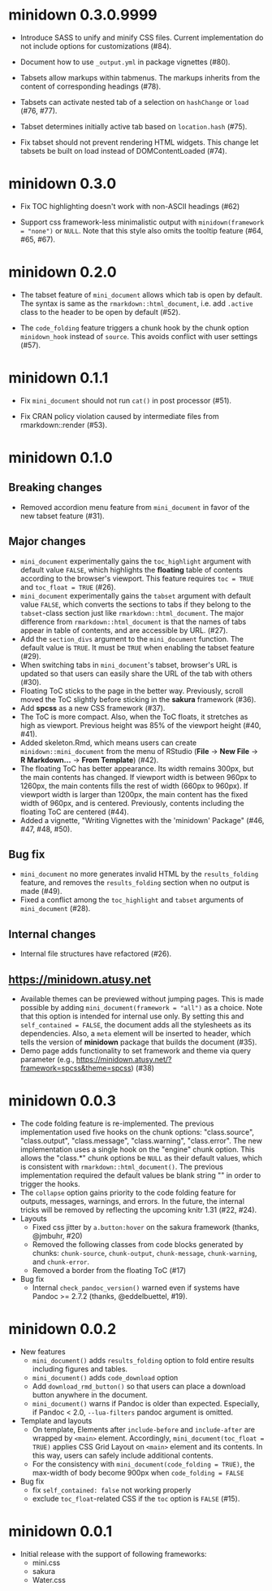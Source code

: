 # minidown 0.3.0.9999

* Introduce SASS to unify and minify CSS files. Current implementation do not include options for customizations (#84).

* Document how to use `_output.yml` in package vignettes (#80).

* Tabsets allow markups within tabmenus. The markups inherits from the content of corresponding headings (#78).

* Tabsets can activate nested tab of a selection on `hashChange` or `load` (#76, #77).

* Tabset determines initially active tab based on `location.hash` (#75).

* Fix tabset should not prevent rendering HTML widgets. This change let tabsets be built on load instead of DOMContentLoaded  (#74).

# minidown 0.3.0

* Fix TOC highlighting doesn't work with non-ASCII headings (#62)

* Support css framework-less minimalistic output with `minidown(framework = "none")` or `NULL`. Note that this style also omits the tooltip feature (#64, #65, #67).

# minidown 0.2.0

* The tabset feature of `mini_document` allows which tab is open by default.
  The syntax is same as the `rmarkdown::html_document`, i.e. add `.active` class to the header to be open by default (#52).

* The `code_folding` feature triggers a chunk hook by the chunk option `minidown_hook` instead of `source`. This avoids conflict with user settings (#57).

# minidown 0.1.1

* Fix `mini_document` should not run `cat()` in post processor (#51).

* Fix CRAN policy violation caused by intermediate files from rmarkdown::render (#53).

# minidown 0.1.0

## Breaking changes

* Removed accordion menu feature from `mini_document` in favor of the new tabset feature (#31).

## Major changes

* `mini_document` experimentally gains the `toc_highlight` argument with default value `FALSE`, which highlights the **floating** table of contents according to the browser's viewport. This feature requires `toc = TRUE` and `toc_float = TRUE` (#26).
* `mini_document` experimentally gains the `tabset` argument with default value `FALSE`, which converts the sections to tabs if they belong to the `tabset`-class section just like `rmarkdown::html_document`. The major difference from `rmarkdown::html_document` is that the names of tabs appear in table of contents, and are accessible by URL. (#27).
* Add the `section_divs` argument to the `mini_document` function. The default value is `TRUE`. It must be `TRUE` when enabling the tabset feature (#29).
* When switching tabs in `mini_document`'s tabset, browser's URL is updated so that users can easily share the URL of the tab with others (#30).
* Floating ToC sticks to the page in the better way. Previously, scroll moved the ToC slightly before sticking in the **sakura** framework (#36).
* Add **spcss** as a new CSS framework (#37).
* The ToC is more compact. Also, when the ToC floats, it stretches as high as viewport. Previous height was 85% of the viewport height (#40, #41).
* Added skeleton.Rmd, which means users can create `minidown::mini_document` from the menu of RStudio (**File** -> **New File** -> **R Markdown...** -> **From Template**) (#42).
* The floating ToC has better appearance. Its width remains 300px, but the main contents has changed. If viewport width is between 960px to 1260px, the main contents fills the rest of width (660px to 960px). If viewport width is larger than 1200px, the main content has the fixed width of 960px, and is centered. Previously, contents including the floating ToC are centered (#44).
* Added a vignette, "Writing Vignettes with the 'minidown' Package" (#46, #47, #48, #50).

## Bug fix

* `mini_document` no more generates invalid HTML by the `results_folding` feature, and removes the `results_folding` section when no output is made (#49).
* Fixed a conflict among the `toc_highlight` and `tabset` arguments of `mini_document` (#28).

## Internal changes

* Internal file structures have refactored (#26).

## <https://minidown.atusy.net>

* Available themes can be previewed without jumping pages. This is made possible by adding `mini_document(framework = "all")` as a choice. Note that this option is intended for internal use only. By setting this and `self_contained = FALSE`, the document adds all the stylesheets as its dependencies. Also, a `meta` element will be inserted to header, which tells the version of **minidown** package that builds the document (#35).
* Demo page adds functionality to set framework and theme via query parameter (e.g., <https://minidown.atusy.net/?framework=spcss&theme=spcss>) (#38)

# minidown 0.0.3

* The code folding feature is re-implemented. The previous implementation used five hooks on the chunk options: "class.source", "class.output", "class.message", "class.warning", "class.error". The new implementation uses a single hook on the "engine" chunk option. This allows the "class.*" chunk options be `NULL` as their default values, which is consistent with `rmarkdown::html_document()`. The previous implementation required the default values be blank string "" in order to trigger the hooks.
* The `collapse` option gains priority to the code folding feature for outputs, messages, warnings, and errors. In the future, the internal tricks will be removed by reflecting the upcoming knitr 1.31 (#22, #24).
* Layouts
  * Fixed css jitter by `a.button:hover` on the sakura framework (thanks, @jmbuhr, #20)
  * Removed the following classes from code blocks generated by chunks: `chunk-source`, `chunk-output`, `chunk-message`, `chunk-warning`, and `chunk-error`.
  * Removed a border from the floating ToC (#17)
* Bug fix
  * Internal `check_pandoc_version()` warned even if systems have Pandoc >= 2.7.2 (thanks, @eddelbuettel, #19).

# minidown 0.0.2

* New features
  * `mini_document()` adds `results_folding` option to fold entire results including figures and tables.
  * `mini_document()` adds `code_download` option
  * Add `download_rmd_button()` so that users can place a download button anywhere
    in the document.
  * `mini_document()` warns if Pandoc is older than expected. Especially, if Pandoc < 2.0, `--lua-filters` pandoc argument is omitted.
* Template and layouts
  * On template, Elements after `include-before` and `include-after` are wrapped by `<main>`
    element. Accordingly, `mini_document(toc_float = TRUE)` applies CSS Grid Layout on `<main>` element and its contents. In this way, users can safely include additional contents.
  * For the consistency with `mini_document(code_folding = TRUE)`, the max-width of body become 900px when `code_folding = FALSE`
* Bug fix
  * fix `self_contained: false` not working properly
  * exclude `toc_float`-related CSS if the `toc` option is `FALSE` (#15).

# minidown 0.0.1

* Initial release with the support of following frameworks:
  * mini.css
  * sakura
  * Water.css
